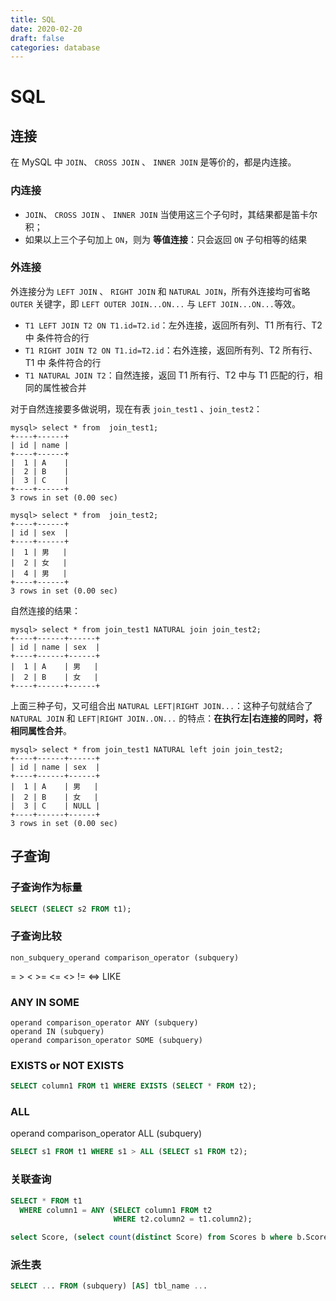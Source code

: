```yaml
---
title: SQL
date: 2020-02-20
draft: false
categories: database
---
```


# SQL

## 连接

在 MySQL 中 `JOIN`、 `CROSS JOIN` 、 `INNER JOIN` 是等价的，都是内连接。

### 内连接

- `JOIN`、 `CROSS JOIN` 、 `INNER JOIN` 当使用这三个子句时，其结果都是笛卡尔积；
- 如果以上三个子句加上 `ON`，则为 **等值连接**：只会返回 `ON` 子句相等的结果

### 外连接

外连接分为 `LEFT JOIN` 、 `RIGHT JOIN` 和 `NATURAL JOIN`，所有外连接均可省略 `OUTER` 关键字，即 `LEFT OUTER JOIN...ON...` 与 `LEFT JOIN...ON...`等效。

- `T1 LEFT JOIN T2 ON T1.id=T2.id`：左外连接，返回所有列、T1 所有行、T2 中 条件符合的行
- `T1 RIGHT JOIN T2 ON T1.id=T2.id`：右外连接，返回所有列、T2 所有行、T1 中 条件符合的行
- `T1 NATURAL JOIN T2`：自然连接，返回 T1 所有行、T2 中与 T1 匹配的行，相同的属性被合并

对于自然连接要多做说明，现在有表 `join_test1` 、`join_test2`：

```log
mysql> select * from  join_test1;
+----+------+
| id | name |
+----+------+
|  1 | A    |
|  2 | B    |
|  3 | C    |
+----+------+
3 rows in set (0.00 sec)

mysql> select * from  join_test2;
+----+------+
| id | sex  |
+----+------+
|  1 | 男   |
|  2 | 女   |
|  4 | 男   |
+----+------+
3 rows in set (0.00 sec)
```

自然连接的结果：

```log
mysql> select * from join_test1 NATURAL join join_test2;
+----+------+------+
| id | name | sex  |
+----+------+------+
|  1 | A    | 男   |
|  2 | B    | 女   |
+----+------+------+
```

上面三种子句，又可组合出 `NATURAL LEFT|RIGHT JOIN...`：这种子句就结合了 `NATURAL JOIN` 和 `LEFT|RIGHT JOIN..ON...` 的特点：**在执行左|右连接的同时，将相同属性合并**。

```log
mysql> select * from join_test1 NATURAL left join join_test2;
+----+------+------+
| id | name | sex  |
+----+------+------+
|  1 | A    | 男   |
|  2 | B    | 女   |
|  3 | C    | NULL |
+----+------+------+
3 rows in set (0.00 sec)
```

## 子查询

### 子查询作为标量

```sql
SELECT (SELECT s2 FROM t1);
```

### 子查询比较

`non_subquery_operand comparison_operator (subquery)`

=  >  <  >=  <=  <>  !=  <=> LIKE

### ANY IN SOME

```
operand comparison_operator ANY (subquery)
operand IN (subquery)
operand comparison_operator SOME (subquery)
```

### EXISTS or NOT EXISTS

```sql
SELECT column1 FROM t1 WHERE EXISTS (SELECT * FROM t2);
```

### ALL

operand comparison_operator ALL (subquery)

```sql
SELECT s1 FROM t1 WHERE s1 > ALL (SELECT s1 FROM t2);
```


### 关联查询

```sql
SELECT * FROM t1
  WHERE column1 = ANY (SELECT column1 FROM t2
                       WHERE t2.column2 = t1.column2);

select Score, (select count(distinct Score) from Scores b where b.Score>= s.Score) Rank from Scores s order by Score desc
```

### 派生表

```sql
SELECT ... FROM (subquery) [AS] tbl_name ...
```